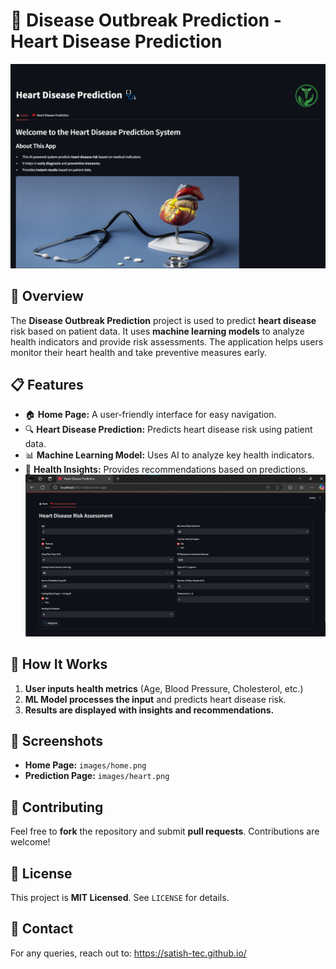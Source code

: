 # 🏥 Disease Outbreak Prediction - Heart Disease Prediction
![Home Page](images/home.png)


## 📌 Overview
The **Disease Outbreak Prediction** project is used to predict **heart disease** risk based on patient data. It uses **machine learning models** to analyze health indicators and provide risk assessments. The application helps users monitor their heart health and take preventive measures early.

## 📋 Features
- 🏠 **Home Page:** A user-friendly interface for easy navigation.
- 🔍 **Heart Disease Prediction:** Predicts heart disease risk using patient data.
- 📊 **Machine Learning Model:** Uses AI to analyze key health indicators.
- 🏥 **Health Insights:** Provides recommendations based on predictions.
![Heart Disease Prediction Model](images/heart.png)


## 🏥 How It Works
1. **User inputs health metrics** (Age, Blood Pressure, Cholesterol, etc.)
2. **ML Model processes the input** and predicts heart disease risk.
3. **Results are displayed with insights and recommendations.**

## 📸 Screenshots
- **Home Page:** `images/home.png`
- **Prediction Page:** `images/heart.png`


## 🤝 Contributing
Feel free to **fork** the repository and submit **pull requests**. Contributions are welcome!

## 📄 License
This project is **MIT Licensed**. See `LICENSE` for details.

## 📩 Contact
For any queries, reach out to: https://satish-tec.github.io/
